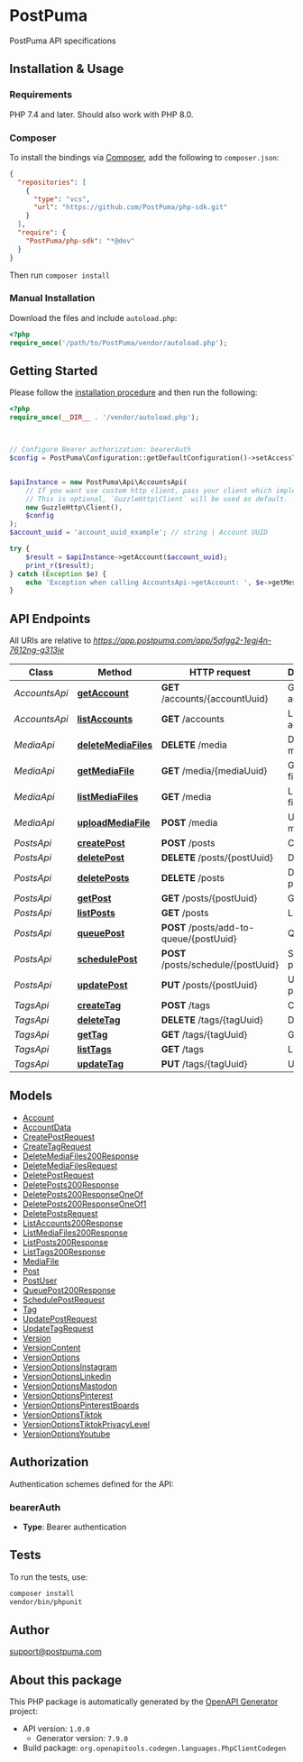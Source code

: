 # PostPuma

PostPuma API specifications


## Installation & Usage

### Requirements

PHP 7.4 and later.
Should also work with PHP 8.0.

### Composer

To install the bindings via [Composer](https://getcomposer.org/), add the following to `composer.json`:

```json
{
  "repositories": [
    {
      "type": "vcs",
      "url": "https://github.com/PostPuma/php-sdk.git"
    }
  ],
  "require": {
    "PostPuma/php-sdk": "*@dev"
  }
}
```

Then run `composer install`

### Manual Installation

Download the files and include `autoload.php`:

```php
<?php
require_once('/path/to/PostPuma/vendor/autoload.php');
```

## Getting Started

Please follow the [installation procedure](#installation--usage) and then run the following:

```php
<?php
require_once(__DIR__ . '/vendor/autoload.php');



// Configure Bearer authorization: bearerAuth
$config = PostPuma\Configuration::getDefaultConfiguration()->setAccessToken('YOUR_ACCESS_TOKEN');


$apiInstance = new PostPuma\Api\AccountsApi(
    // If you want use custom http client, pass your client which implements `GuzzleHttp\ClientInterface`.
    // This is optional, `GuzzleHttp\Client` will be used as default.
    new GuzzleHttp\Client(),
    $config
);
$account_uuid = 'account_uuid_example'; // string | Account UUID

try {
    $result = $apiInstance->getAccount($account_uuid);
    print_r($result);
} catch (Exception $e) {
    echo 'Exception when calling AccountsApi->getAccount: ', $e->getMessage(), PHP_EOL;
}

```

## API Endpoints

All URIs are relative to *https://app.postpuma.com/app/5afgg2-1egj4n-7612ng-g313ie*

Class | Method | HTTP request | Description
------------ | ------------- | ------------- | -------------
*AccountsApi* | [**getAccount**](docs/Api/AccountsApi.md#getaccount) | **GET** /accounts/{accountUuid} | Get account
*AccountsApi* | [**listAccounts**](docs/Api/AccountsApi.md#listaccounts) | **GET** /accounts | List accounts
*MediaApi* | [**deleteMediaFiles**](docs/Api/MediaApi.md#deletemediafiles) | **DELETE** /media | Delete media files
*MediaApi* | [**getMediaFile**](docs/Api/MediaApi.md#getmediafile) | **GET** /media/{mediaUuid} | Get media file
*MediaApi* | [**listMediaFiles**](docs/Api/MediaApi.md#listmediafiles) | **GET** /media | List media files
*MediaApi* | [**uploadMediaFile**](docs/Api/MediaApi.md#uploadmediafile) | **POST** /media | Upload media file
*PostsApi* | [**createPost**](docs/Api/PostsApi.md#createpost) | **POST** /posts | Create post
*PostsApi* | [**deletePost**](docs/Api/PostsApi.md#deletepost) | **DELETE** /posts/{postUuid} | Delete post
*PostsApi* | [**deletePosts**](docs/Api/PostsApi.md#deleteposts) | **DELETE** /posts | Delete posts
*PostsApi* | [**getPost**](docs/Api/PostsApi.md#getpost) | **GET** /posts/{postUuid} | Get post
*PostsApi* | [**listPosts**](docs/Api/PostsApi.md#listposts) | **GET** /posts | List posts
*PostsApi* | [**queuePost**](docs/Api/PostsApi.md#queuepost) | **POST** /posts/add-to-queue/{postUuid} | Queue post
*PostsApi* | [**schedulePost**](docs/Api/PostsApi.md#schedulepost) | **POST** /posts/schedule/{postUuid} | Schedule post
*PostsApi* | [**updatePost**](docs/Api/PostsApi.md#updatepost) | **PUT** /posts/{postUuid} | Update post
*TagsApi* | [**createTag**](docs/Api/TagsApi.md#createtag) | **POST** /tags | Create tag
*TagsApi* | [**deleteTag**](docs/Api/TagsApi.md#deletetag) | **DELETE** /tags/{tagUuid} | Delete tag
*TagsApi* | [**getTag**](docs/Api/TagsApi.md#gettag) | **GET** /tags/{tagUuid} | Get tag
*TagsApi* | [**listTags**](docs/Api/TagsApi.md#listtags) | **GET** /tags | List tags
*TagsApi* | [**updateTag**](docs/Api/TagsApi.md#updatetag) | **PUT** /tags/{tagUuid} | Update tag

## Models

- [Account](docs/Model/Account.md)
- [AccountData](docs/Model/AccountData.md)
- [CreatePostRequest](docs/Model/CreatePostRequest.md)
- [CreateTagRequest](docs/Model/CreateTagRequest.md)
- [DeleteMediaFiles200Response](docs/Model/DeleteMediaFiles200Response.md)
- [DeleteMediaFilesRequest](docs/Model/DeleteMediaFilesRequest.md)
- [DeletePostRequest](docs/Model/DeletePostRequest.md)
- [DeletePosts200Response](docs/Model/DeletePosts200Response.md)
- [DeletePosts200ResponseOneOf](docs/Model/DeletePosts200ResponseOneOf.md)
- [DeletePosts200ResponseOneOf1](docs/Model/DeletePosts200ResponseOneOf1.md)
- [DeletePostsRequest](docs/Model/DeletePostsRequest.md)
- [ListAccounts200Response](docs/Model/ListAccounts200Response.md)
- [ListMediaFiles200Response](docs/Model/ListMediaFiles200Response.md)
- [ListPosts200Response](docs/Model/ListPosts200Response.md)
- [ListTags200Response](docs/Model/ListTags200Response.md)
- [MediaFile](docs/Model/MediaFile.md)
- [Post](docs/Model/Post.md)
- [PostUser](docs/Model/PostUser.md)
- [QueuePost200Response](docs/Model/QueuePost200Response.md)
- [SchedulePostRequest](docs/Model/SchedulePostRequest.md)
- [Tag](docs/Model/Tag.md)
- [UpdatePostRequest](docs/Model/UpdatePostRequest.md)
- [UpdateTagRequest](docs/Model/UpdateTagRequest.md)
- [Version](docs/Model/Version.md)
- [VersionContent](docs/Model/VersionContent.md)
- [VersionOptions](docs/Model/VersionOptions.md)
- [VersionOptionsInstagram](docs/Model/VersionOptionsInstagram.md)
- [VersionOptionsLinkedin](docs/Model/VersionOptionsLinkedin.md)
- [VersionOptionsMastodon](docs/Model/VersionOptionsMastodon.md)
- [VersionOptionsPinterest](docs/Model/VersionOptionsPinterest.md)
- [VersionOptionsPinterestBoards](docs/Model/VersionOptionsPinterestBoards.md)
- [VersionOptionsTiktok](docs/Model/VersionOptionsTiktok.md)
- [VersionOptionsTiktokPrivacyLevel](docs/Model/VersionOptionsTiktokPrivacyLevel.md)
- [VersionOptionsYoutube](docs/Model/VersionOptionsYoutube.md)

## Authorization

Authentication schemes defined for the API:
### bearerAuth

- **Type**: Bearer authentication

## Tests

To run the tests, use:

```bash
composer install
vendor/bin/phpunit
```

## Author

support@postpuma.com

## About this package

This PHP package is automatically generated by the [OpenAPI Generator](https://openapi-generator.tech) project:

- API version: `1.0.0`
    - Generator version: `7.9.0`
- Build package: `org.openapitools.codegen.languages.PhpClientCodegen`

